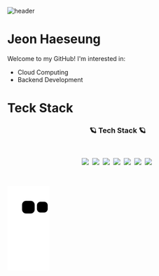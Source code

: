 ![header](https://capsule-render.vercel.app/api?type=waving&color=a6c1ee&height=200&section=header&text=☄Hello%20World☄&fontAlignY=35&fontSize=60&fontColor=ffffff)

# Jeon Haeseung
 
Welcome to my GitHub! I'm interested in:

- Cloud Computing
- Backend Development
 
# Teck Stack

<h3 align="center">🪐 Tech Stack 🪐</h3>

<br/>

<p align="center">
 <img src="https://img.shields.io/badge/-java-orange"/></a>&nbsp 
 <img src="https://img.shields.io/badge/-C%2FC%2B%2B-lightgrey"/></a>&nbsp 
 <img src="https://img.shields.io/badge/-python-blue"/></a>&nbsp 
 <img src="https://img.shields.io/badge/-SQL-green"/></a>&nbsp 
 <img src="https://img.shields.io/badge/-HTML%2FCSS-yellowgreen"/></a>&nbsp 
 <img src="https://img.shields.io/badge/-flask-blue"/></a>&nbsp 
 <img src="https://img.shields.io/badge/-javascript%2FjQuery-red"/></a>&nbsp 
</p>


</br>


![snake gif_svg](https://github.com/JeonHaeseung/JeonHaeseung/blob/output/github-contribution-grid-snake.svg)
